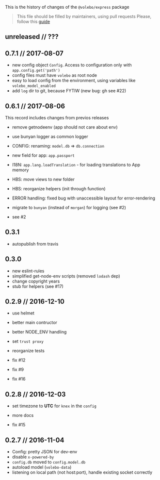 
This is the history of changes of the `@volebo/express` package

> This file should be filled by maintainers, using pull requests
> Please, follow this [guide](http://keepachangelog.com/en/0.3.0/)

## unreleased // ???

## 0.7.1 // 2017-08-07

* new config object `Config`. Access to configuration only with `app.config.get('path')`
* config files must have `volebo` as root node
* easy to load config from the environment, using variables like `volebo_model_enabled`
* add `log` dir to git, because FYTIW (new bug: gh see #22)

## 0.6.1 // 2017-08-06

This record includes changes from previos releases

* remove getnodeenv (app should not care about env)
* use bunyan logger as common logger
* CONFIG: renaming: `model.db` => `db.connection`
* new field for app: `app.passport`
* I18N: `app.lang.loadTranslation` - for loading translations to App memory
* HBS: move views to new folder
* HBS: reorganize helpers (init through function)
* ERROR handling: fixed bug with unaccessible layout for error-rendering
* migrate to `bunyan` (instead of `morgan`) for logging (see #2)

* see #2

## 0.3.1

* autopublish from travis

## 0.3.0

* new eslint-rules
* simplified get-node-env scripts (removed `lodash` dep)
* change copyright years
* stub for helpers (see #17)

## 0.2.9 // 2016-12-10

* use helmet
* better main contructor
* better NODE_ENV handling
* set `trust proxy`
* reorganize tests

* fix #12
* fix #9
* fix #16

## 0.2.8 // 2016-12-03

* set timezone to **UTC** for `knex` in the `config`
* more docs

* fix #15

## 0.2.7 // 2016-11-04

* Config: pretty JSON for dev-env
* disable `x-powered-by`
* `config.db` moved to `config.model.db`
* autoload model (`volebo-data`)
* listening on local path (not host:port), handle existing socket correctly
